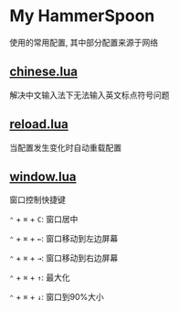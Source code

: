 # My HammerSpoon
使用的常用配置, 其中部分配置来源于网络

## [chinese.lua](chinese.lua)
解决中文输入法下无法输入英文标点符号问题


## [reload.lua](reload.lua)
当配置发生变化时自动重载配置

## [window.lua](window.lua)
窗口控制快捷键

`⌃` + `⌘` + `C`: 窗口居中

`⌃` + `⌘` + `←`: 窗口移动到左边屏幕

`⌃` + `⌘` + `→`: 窗口移动到右边屏幕

`⌃` + `⌘` + `↑`: 最大化

`⌃` + `⌘` + `↓`: 窗口到90%大小


